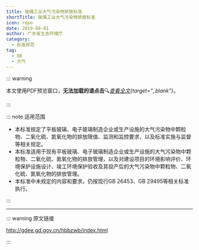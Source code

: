 ```yaml
---
title: 玻璃工业大气污染物排放标准
shortTitle: 玻璃工业大气污染物排放标准
icon: repo
date: 2019-08-01
author: 广东省生态环境厅
category:
  - 标准规范
tag:
  - DB
  - 大气
---
```


::: warning

本文使用PDF预览窗口<Badge text="基于Chromium内核" type="tip" />，**无法加载的请点击**:mag:*[查看全文](/static/pdf/P8/DB/DB-44-2159-2019.pdf){target="_blank"}*。

:::

::: note 适用范围

- 本标准规定了平板玻璃、电子玻璃制造企业或生产设施的大气污染物中颗粒物、二氧化硫、氮氧化物的排放限值、监测和监控要求，以及标准实施与监督等相关规定。
- 本标准适用于现有平板玻璃、电子玻璃制造企业或生产设施的大气污染物中颗粒物、二氧化硫、氮氧化物的排放管理，以及对建设项目的环境影响评价、环境保护设施设计、竣工环境保护验收及其投产后的大气污染物中颗粒物、二氧化硫、氮氧化物的排放管理。
- 本标准中未规定的内容和要求，仍按现行GB 26453、GB 29495等相关标准执行。

:::

<PDF url="/static/pdf/P8/DB/DB-44-2159-2019.pdf" :zoom=90 height="1020px" />

---

::: warning 原文链接

<http://gdee.gd.gov.cn/hbbzwb/index.html>

:::